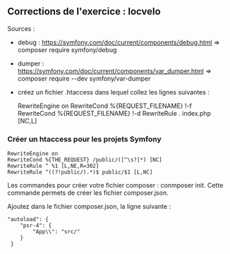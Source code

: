 ## Corrections de l'exercice : locvelo

Sources : 

- debug : https://symfony.com/doc/current/components/debug.html  =>  composer require symfony/debug

- dumper :  https://symfony.com/doc/current/components/var_dumper.html  => composer require --dev symfony/var-dumper

- créez un fichier .htaccess dans lequel collez les lignes suivantes :

	RewriteEngine on
	RewriteCond %{REQUEST_FILENAME} !-f
	RewriteCond %{REQUEST_FILENAME} !-d
	RewriteRule . index.php [NC,L] 


### Créer un htaccess pour les projets Symfony
	RewriteEngine on
    RewriteCond %{THE_REQUEST} /public/([^\s?]*) [NC]
    RewriteRule ^ %1 [L,NE,R=302]
    RewriteRule ^((?!public/).*)$ public/$1 [L,NC]

Les commandes pour créer votre fichier composer : conmposer init. 
Cette commande permets de créer les fichier composer.json.


Ajoutez dans le fichier composer.json, la ligne suivante : 

    
    "autoload": {
        "psr-4": {
            "App\\": "src/"
        }
     }
    
